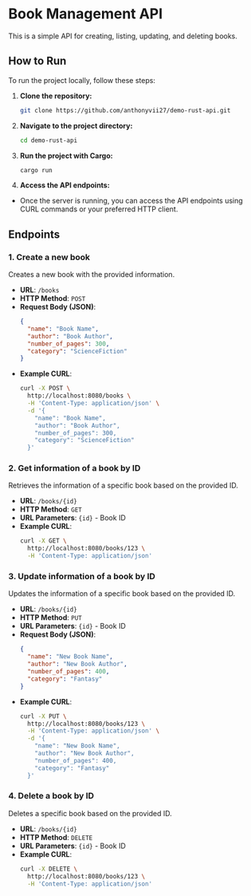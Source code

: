 # Book Management API

This is a simple API for creating, listing, updating, and deleting books.

## How to Run

To run the project locally, follow these steps:

1. **Clone the repository:**
   ```bash
   git clone https://github.com/anthonyvii27/demo-rust-api.git
   ```

2. **Navigate to the project directory:**
   ```bash
   cd demo-rust-api
   ```

3. **Run the project with Cargo:**
   ```bash
   cargo run
   ```

4. **Access the API endpoints:**
  - Once the server is running, you can access the API endpoints using CURL commands or your preferred HTTP client.

## Endpoints

### 1. Create a new book

Creates a new book with the provided information.

- **URL**: `/books`
- **HTTP Method**: `POST`
- **Request Body (JSON)**:
  ```json
  {
    "name": "Book Name",
    "author": "Book Author",
    "number_of_pages": 300,
    "category": "ScienceFiction"
  }
  ```
- **Example CURL**:
  ```bash
  curl -X POST \
    http://localhost:8080/books \
    -H 'Content-Type: application/json' \
    -d '{
      "name": "Book Name",
      "author": "Book Author",
      "number_of_pages": 300,
      "category": "ScienceFiction"
    }'
  ```

### 2. Get information of a book by ID

Retrieves the information of a specific book based on the provided ID.

- **URL**: `/books/{id}`
- **HTTP Method**: `GET`
- **URL Parameters**: `{id}` - Book ID
- **Example CURL**:
  ```bash
  curl -X GET \
    http://localhost:8080/books/123 \
    -H 'Content-Type: application/json'
  ```

### 3. Update information of a book by ID

Updates the information of a specific book based on the provided ID.

- **URL**: `/books/{id}`
- **HTTP Method**: `PUT`
- **URL Parameters**: `{id}` - Book ID
- **Request Body (JSON)**:
  ```json
  {
    "name": "New Book Name",
    "author": "New Book Author",
    "number_of_pages": 400,
    "category": "Fantasy"
  }
  ```
- **Example CURL**:
  ```bash
  curl -X PUT \
    http://localhost:8080/books/123 \
    -H 'Content-Type: application/json' \
    -d '{
      "name": "New Book Name",
      "author": "New Book Author",
      "number_of_pages": 400,
      "category": "Fantasy"
    }'
  ```

### 4. Delete a book by ID

Deletes a specific book based on the provided ID.

- **URL**: `/books/{id}`
- **HTTP Method**: `DELETE`
- **URL Parameters**: `{id}` - Book ID
- **Example CURL**:
  ```bash
  curl -X DELETE \
    http://localhost:8080/books/123 \
    -H 'Content-Type: application/json'
  ```